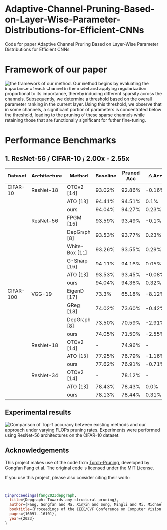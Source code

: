 # Adaptive-Channel-Pruning-Based-on-Layer-Wise-Parameter-Distributions-for-Efficient-CNNs
Code for paper Adaptive Channel Pruning Based on Layer-Wise Parameter Distributions for Efficient CNNs

# Framework of our paper
![the framework of our method. Our method begins by evaluating the importance of each channel in the model and applying regularization proportional
to its importance, thereby inducing different sparsity across the channels. Subsequently, we determine a threshold based on the overall parameter ranking in
the current layer. Using this threshold, we observe that in some channels, a significant portion of parameters is concentrated below the threshold, leading to
the pruning of these sparse channels while retaining those that are functionally significant for futher fine-tuning.](./experiments/framework.png)


# Performance Benchmarks

## 1. ResNet-56 / CIFAR-10 / 2.00x - 2.55x

| Dataset   | Architecture | Method         | Baseline | Pruned Acc | △Acc   | △FLOPs   |
|-----------|--------------|----------------|----------|------------|--------|----------|
| CIFAR-10  | ResNet-18     | OTOv2 [14]     | 93.02%   | 92.86%     | -0.16% | 79.7%    |
|           |              | ATO [13]       | 94.41%   | 94.51%     | 0.1%   | 79.9%    |
|           |              | ours           | 94.04%   | 94.27%     | 0.23%  | 80.6%    |
|           | ResNet-56     | FPGM [15]      | 93.59%   | 93.49%     | -0.1%  | 52.6%    |
|           |              | DepGraph [8]   | 93.53%   | 93.77%     | 0.23%  | 51.3%    |
|           |              | White-Box [11] | 93.26%   | 93.55%     | 0.29%  | 55.0%    |
|           |              | G-Sharp [16]   | 94.11%   | 94.16%     | 0.05%  | 53.9%    |
|           |              | ATO [13]       | 93.53%   | 93.45%     | -0.08% | 55.0%    |
|           |              | ours           | 94.04%   | 94.36%     | 0.32%  | 55.0%    |
| CIFAR-100 | VGG-19        | EigenD [17]    | 73.3%    | 65.18%     | -8.12% | 69.6%    |
|           |              | GReg [18]      | 74.02%   | 73.60%     | -0.42% | 70.4%    |
|           |              | DepGraph [8]   | 73.50%   | 70.59%     | -2.91% | 89.0%    |
|           |              | ours           | 74.05%   | 71.50%     | -2.55% | 88.7%    |
|           | ResNet-18     | OTOv2 [14]     | -        | 74.96%     | -      | 78.0%    |
|           |              | ATO [13]       | 77.95%   | 76.79%     | -1.16% | 40.1%    |
|           |              | ours           | 77.62%   | 76.91%     | -0.71% | 44.7%    |
|           | ResNet-34     | OTOv2 [14]     | -        | 78.12%     | -      | 49.5%    |
|           |              | ATO [13]       | 78.43%   | 78.43%     | 0.0%   | 49.5%    |
|           |              | ours           | 78.13%   | 78.44%     | 0.31%  | 50.3%    |

## Experimental results
![Comparison of Top-1 accuracy between existing methods and our
approach under varying FLOPs pruning rates. Experiments were performed
using ResNet-56 architectures on the CIFAR-10 dataset.](./experiments/Acc_FLOPs.png)

## Acknowledgements

This project makes use of the code from [Torch-Pruning](https://github.com/VainF/Torch-Pruning), developed by Gongfan Fang et al. The original code is licensed under the MIT License.

If you use this project, please also consider citing their work:

```bibtex


@inproceedings{fang2023depgraph,
  title={Depgraph: Towards any structural pruning},
  author={Fang, Gongfan and Ma, Xinyin and Song, Mingli and Mi, Michael Bi and Wang, Xinchao},
  booktitle={Proceedings of the IEEE/CVF Conference on Computer Vision and Pattern Recognition},
  pages={16091--16101},
  year={2023}
}